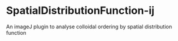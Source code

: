 # SpatialDistributionFunction-ij
An imageJ plugin to analyse colloidal ordering by spatial distribution function
